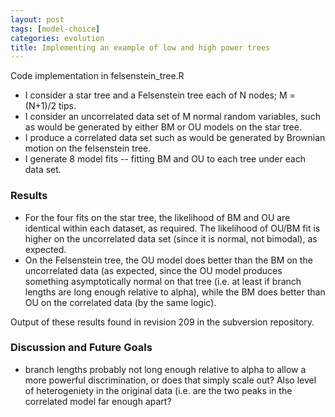 ```yaml
---
layout: post
tags: [model-choice]
categories: evolution
title: Implementing an example of low and high power trees
---
```







 








Code implementation in felsenstein\_tree.R

-   I consider a star tree and a Felsenstein tree each of N nodes; M =
    (N+1)/2 tips.
-   I consider an uncorrelated data set of M normal random variables,
    such as would be generated by either BM or OU models on the star
    tree.
-   I produce a correlated data set such as would be generated by
    Brownian motion on the felsenstein tree.
-   I generate 8 model fits -- fitting BM and OU to each tree under each
    data set.

### Results

-   For the four fits on the star tree, the likelihood of BM and OU are
    identical within each dataset, as required. The likelihood of OU/BM
    fit is higher on the uncorrelated data set (since it is normal, not
    bimodal), as expected.
-   On the Felsenstein tree, the OU model does better than the BM on the
    uncorrelated data (as expected, since the OU model produces
    something asymptotically normal on that tree (i.e. at least if
    branch lengths are long enough relative to alpha), while the BM does
    better than OU on the correlated data (by the same logic).

Output of these results found in revision 209 in the subversion
repository.

### Discussion and Future Goals

-   branch lengths probably not long enough relative to alpha to allow a
    more powerful discrimination, or does that simply scale out? Also
    level of heterogeniety in the original data (i.e. are the two peaks
    in the correlated model far enough apart?

